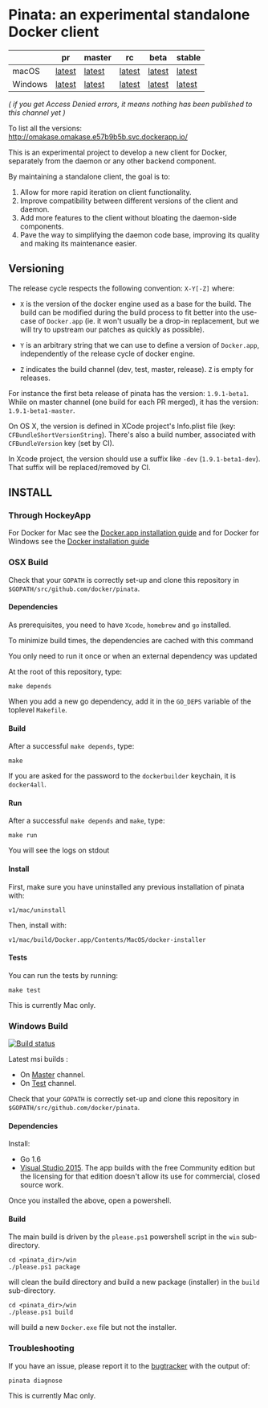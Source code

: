 # Pinata: an experimental standalone Docker client

|  | pr | master | rc | beta | stable |
|---|---|---|---|---|---|
| macOS | [latest](https://download-stage.docker.com/mac/pr/Docker.dmg) | [latest](https://download-stage.docker.com/mac/master/Docker.dmg) | [latest](https://download-stage.docker.com/mac/rc/Docker.dmg) | [latest](https://download.docker.com/mac/beta/Docker.dmg)  | [latest](https://download.docker.com/mac/stable/Docker.dmg)  |
| Windows | [latest](https://download-stage.docker.com/win/pr/InstallDocker.msi) | [latest](https://download-stage.docker.com/win/master/InstallDocker.msi) | [latest](https://download-stage.docker.com/win/test/InstallDocker.msi)  | [latest](https://download.docker.com/win/beta/InstallDocker.msi)  | [latest](https://download.docker.com/win/stable/InstallDocker.msi)  |
*( if you get Access Denied errors, it means nothing has been published to this channel yet )*

To list all the versions: http://omakase.omakase.e57b9b5b.svc.dockerapp.io/

This is an experimental project to develop a new client for Docker,
separately from the daemon or any other backend component.

By maintaining a standalone client, the goal is to:

1. Allow for more rapid iteration on client functionality.
2. Improve compatibility between different versions of the client and daemon.
3. Add more features to the client without bloating the daemon-side components.
4. Pave the way to simplifying the daemon code base, improving its
quality and making its maintenance easier.

## Versioning

The release cycle respects the following convention: `X-Y[-Z]` where:

- `X` is the version of the docker engine used as a base for the build. The build can be modified during the build process to fit better into the use-case of `Docker.app` (ie. it won't usually be a drop-in replacement, but we will try to upstream our patches as quickly as possible).

- `Y` is an arbitrary string that we can use to define a version of `Docker.app`, independently of the release cycle of docker engine.

- `Z` indicates the build channel (dev, test, master, release). `Z` is empty for releases.

For instance the first beta release of pinata has the version: `1.9.1-beta1`. While on master channel (one build for each PR merged), it has the version: `1.9.1-beta1-master`.

On OS X, the version is defined in XCode project's Info.plist file (key: `CFBundleShortVersionString`). There's also a build number, associated with `CFBundleVersion` key (set by CI).

In Xcode project, the version should use a suffix like `-dev` (`1.9.1-beta1-dev`). That suffix will be replaced/removed by CI.

## INSTALL

### Through HockeyApp

For Docker for Mac see the [Docker.app installation guide](https://github.com/docker/pinata/blob/master/v1/docs/content/mackit/getting-started.md) and for Docker for Windows see the [Docker installation guide](https://github.com/docker/pinata/blob/master/v1/docs/content/winkit/getting-started.md)

### OSX Build

Check that your `GOPATH` is correctly set-up and clone this repository in
`$GOPATH/src/github.com/docker/pinata`.

#### Dependencies

As prerequisites, you need to have `Xcode`, `homebrew` and `go` installed.

To minimize build times, the dependencies are cached with this command

You only need to run it once or when an external dependency was updated

At the root of this repository, type:

```
make depends
```

When you add a new go dependency, add it in the `GO_DEPS` variable of the toplevel
`Makefile`.

#### Build

After a successful `make depends`, type:

```
make
```

If you are asked for the password to the `dockerbuilder` keychain, it is
`docker4all`.

#### Run

After a successful `make depends` and `make`, type:

```
make run
```

You will see the logs on stdout

#### Install

First, make sure you have uninstalled any previous installation of
pinata with:

```
v1/mac/uninstall
```

Then, install with:

```
v1/mac/build/Docker.app/Contents/MacOS/docker-installer
```

#### Tests

You can run the tests by running:

```
make test
```
This is currently Mac only.



### Windows Build

[![Build status](https://ci.appveyor.com/api/projects/status/fpa7neeotor31bdh/branch/master?svg=true)](https://ci.appveyor.com/project/Pinata/pinata/branch/master)

Latest msi builds :
 * On [Master](https://download-stage.docker.com/win/master/InstallDocker.msi) channel.
 * On [Test](https://download-stage.docker.com/win/test/InstallDocker.msi) channel.

Check that your `GOPATH` is correctly set-up and clone this repository in
`$GOPATH/src/github.com/docker/pinata`.

#### Dependencies

Install:

- Go 1.6
- [Visual Studio 2015](https://www.visualstudio.com/en-us/products/vs-2015-product-editions.aspx).  The app builds with the free Community edition but the licensing for that edition doesn't allow its use for commercial, closed source work.

Once you installed the above, open a powershell.

#### Build

The main build is driven by the `please.ps1` powershell script in the `win`
sub-directory.

```
cd <pinata_dir>/win
./please.ps1 package
```

will clean the build directory and build a new package (installer) in
the `build` sub-directory.


```
cd <pinata_dir>/win
./please.ps1 build
```

will build a new `Docker.exe` file but not the installer.

### Troubleshooting

If you have an issue, please report it to the
[bugtracker](https://github.com/docker/pinata/issues) with the output
of:

```
pinata diagnose
```
This is currently Mac only.
